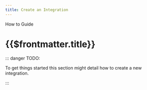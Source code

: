 ```yaml
---
title: Create an Integration
---
```


<TitleSpan>How to Guide</TitleSpan>

# {{$frontmatter.title}}

<TocHeader />
<TOC class="table-of-contents" :include-level="[2,3]" />

::: danger TODO:

To get things started this section might detail how to create a new integration.

:::
